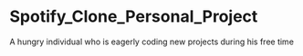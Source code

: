 # Spotify_Clone_Personal_Project
A hungry individual who is eagerly coding new projects during his free time
